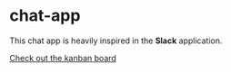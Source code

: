 # chat-app

This chat app is heavily inspired in the **Slack** application.

[Check out the kanban board](https://concise-tumble-9ab.notion.site/85f5be7a12da44d5ad2a94e5b33c8f86?v=38c6e9c23ced4d5081ca5578c5c0a945)